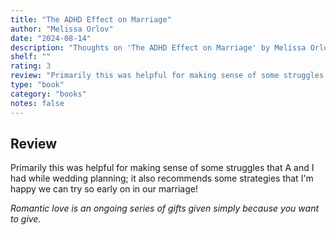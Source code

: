 ```yaml
---
title: "The ADHD Effect on Marriage"
author: "Melissa Orlov"
date: "2024-08-14"
description: "Thoughts on 'The ADHD Effect on Marriage' by Melissa Orlov."
shelf: ""
rating: 3
review: "Primarily this was helpful for making sense of some struggles that A and I had while wedding planning; it also recommends some strategies that I'm happy we can try so early on in our marriage!<br/><br/><i>Romantic love is an ongoing series of gifts given simply because you want to give.</i>"
type: "book"
category: "books"
notes: false
---
```


## Review

Primarily this was helpful for making sense of some struggles that A and I had while wedding planning; it also recommends some strategies that I'm happy we can try so early on in our marriage!

_Romantic love is an ongoing series of gifts given simply because you want to give._
